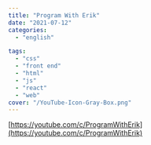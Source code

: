 ```yaml
---
title: "Program With Erik"
date: "2021-07-12"
categories:
  - "english"

tags:
  - "css"
  - "front end"
  - "html"
  - "js"
  - "react"
  - "web"
cover: "/YouTube-Icon-Gray-Box.png"
---
```


[https://youtube.com/c/ProgramWithErik](https://youtube.com/c/ProgramWithErik)
